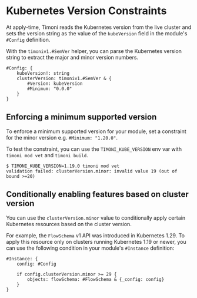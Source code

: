 # Kubernetes Version Constraints

At apply-time, Timoni reads the Kubernetes version from the live cluster and sets the version
string as the value of the `kubeVersion` field in the module's `#Config` definition.

With the `timoniv1.#SemVer` helper, you can parse the Kubernetes version string to extract the
major and minor version numbers.

```cue
#Config: {
	kubeVersion!: string
	clusterVersion: timoniv1.#SemVer & {
		#Version: kubeVersion
		#Minimum: "0.0.0"
	}
}

```

## Enforcing a minimum supported version

To enforce a minimum supported version for your module, set a constraint for the minor
version e.g. `#Minimum: "1.20.0"`.

To test the constraint, you can use the `TIMONI_KUBE_VERSION` env var
with `timoni mod vet` and `timoni build`.

```console
$ TIMONI_KUBE_VERSION=1.19.0 timoni mod vet
validation failed: clusterVersion.minor: invalid value 19 (out of bound >=20)
```

## Conditionally enabling features based on cluster version

You can use the `clusterVersion.minor` value to conditionally apply certain Kubernetes resources
based on the cluster version.

For example, the `FlowSchema` v1 API was introduced in Kubernetes 1.29. To apply this resource
only on clusters running Kubernetes 1.19 or newer,
you can use the following condition in your module's `#Instance` definition:

```cue
#Instance: {
	config: #Config

	if config.clusterVersion.minor >= 29 {
		objects: flowSchema: #FlowSchema & {_config: config}
	}
}

```